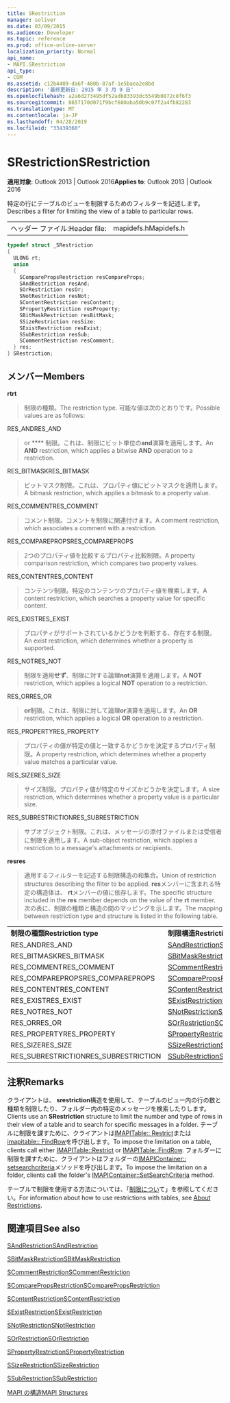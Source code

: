 ```yaml
---
title: SRestriction
manager: soliver
ms.date: 03/09/2015
ms.audience: Developer
ms.topic: reference
ms.prod: office-online-server
localization_priority: Normal
api_name:
- MAPI.SRestriction
api_type:
- COM
ms.assetid: c12b4409-da6f-480b-87af-1e5baea2e8bd
description: '最終更新日: 2015 年 3 月 9 日'
ms.openlocfilehash: a2a6d273495df52adb83393dc5549b0872c8f6f3
ms.sourcegitcommit: 8657170d071f9bcf680aba50b9c07f2a4fb82283
ms.translationtype: MT
ms.contentlocale: ja-JP
ms.lasthandoff: 04/28/2019
ms.locfileid: "33439360"
---
```

# <a name="srestriction"></a><span data-ttu-id="62d50-103">SRestriction</span><span class="sxs-lookup"><span data-stu-id="62d50-103">SRestriction</span></span>

  
  
<span data-ttu-id="62d50-104">**適用対象**: Outlook 2013 | Outlook 2016</span><span class="sxs-lookup"><span data-stu-id="62d50-104">**Applies to**: Outlook 2013 | Outlook 2016</span></span> 
  
<span data-ttu-id="62d50-105">特定の行にテーブルのビューを制限するためのフィルターを記述します。</span><span class="sxs-lookup"><span data-stu-id="62d50-105">Describes a filter for limiting the view of a table to particular rows.</span></span> 
  
|||
|:-----|:-----|
|<span data-ttu-id="62d50-106">ヘッダー ファイル:</span><span class="sxs-lookup"><span data-stu-id="62d50-106">Header file:</span></span>  <br/> |<span data-ttu-id="62d50-107">mapidefs.h</span><span class="sxs-lookup"><span data-stu-id="62d50-107">Mapidefs.h</span></span>  <br/> |
   
```cpp
typedef struct _SRestriction
{
  ULONG rt;
  union
  {
    SComparePropsRestriction resCompareProps;
    SAndRestriction resAnd;
    SOrRestriction resOr;
    SNotRestriction resNot;
    SContentRestriction resContent;
    SPropertyRestriction resProperty;
    SBitMaskRestriction resBitMask;
    SSizeRestriction resSize;
    SExistRestriction resExist;
    SSubRestriction resSub;
    SCommentRestriction resComment;
  } res;
} SRestriction;

```

## <a name="members"></a><span data-ttu-id="62d50-108">メンバー</span><span class="sxs-lookup"><span data-stu-id="62d50-108">Members</span></span>

 <span data-ttu-id="62d50-109">**rt**</span><span class="sxs-lookup"><span data-stu-id="62d50-109">**rt**</span></span>
  
> <span data-ttu-id="62d50-110">制限の種類。</span><span class="sxs-lookup"><span data-stu-id="62d50-110">The restriction type.</span></span> <span data-ttu-id="62d50-111">可能な値は次のとおりです。</span><span class="sxs-lookup"><span data-stu-id="62d50-111">Possible values are as follows:</span></span> 
    
<span data-ttu-id="62d50-112">RES_AND</span><span class="sxs-lookup"><span data-stu-id="62d50-112">RES_AND</span></span> 
  
> <span data-ttu-id="62d50-113">or \*\*\*\* 制限。これは、制限にビット単位の**and**演算を適用します。</span><span class="sxs-lookup"><span data-stu-id="62d50-113">An **AND** restriction, which applies a bitwise **AND** operation to a restriction.</span></span> 
    
<span data-ttu-id="62d50-114">RES_BITMASK</span><span class="sxs-lookup"><span data-stu-id="62d50-114">RES_BITMASK</span></span> 
  
> <span data-ttu-id="62d50-115">ビットマスク制限。これは、プロパティ値にビットマスクを適用します。</span><span class="sxs-lookup"><span data-stu-id="62d50-115">A bitmask restriction, which applies a bitmask to a property value.</span></span>
    
<span data-ttu-id="62d50-116">RES_COMMENT</span><span class="sxs-lookup"><span data-stu-id="62d50-116">RES_COMMENT</span></span> 
  
> <span data-ttu-id="62d50-117">コメント制限。コメントを制限に関連付けます。</span><span class="sxs-lookup"><span data-stu-id="62d50-117">A comment restriction, which associates a comment with a restriction.</span></span>
    
<span data-ttu-id="62d50-118">RES_COMPAREPROPS</span><span class="sxs-lookup"><span data-stu-id="62d50-118">RES_COMPAREPROPS</span></span> 
  
> <span data-ttu-id="62d50-119">2つのプロパティ値を比較するプロパティ比較制限。</span><span class="sxs-lookup"><span data-stu-id="62d50-119">A property comparison restriction, which compares two property values.</span></span>
    
<span data-ttu-id="62d50-120">RES_CONTENT</span><span class="sxs-lookup"><span data-stu-id="62d50-120">RES_CONTENT</span></span> 
  
> <span data-ttu-id="62d50-121">コンテンツ制限。特定のコンテンツのプロパティ値を検索します。</span><span class="sxs-lookup"><span data-stu-id="62d50-121">A content restriction, which searches a property value for specific content.</span></span>
    
<span data-ttu-id="62d50-122">RES_EXIST</span><span class="sxs-lookup"><span data-stu-id="62d50-122">RES_EXIST</span></span> 
  
> <span data-ttu-id="62d50-123">プロパティがサポートされているかどうかを判断する、存在する制限。</span><span class="sxs-lookup"><span data-stu-id="62d50-123">An exist restriction, which determines whether a property is supported.</span></span>
    
<span data-ttu-id="62d50-124">RES_NOT</span><span class="sxs-lookup"><span data-stu-id="62d50-124">RES_NOT</span></span> 
  
> <span data-ttu-id="62d50-125">制限を適用**せず**、制限に対する論理**not**演算を適用します。</span><span class="sxs-lookup"><span data-stu-id="62d50-125">A **NOT** restriction, which applies a logical **NOT** operation to a restriction.</span></span> 
    
<span data-ttu-id="62d50-126">RES_OR</span><span class="sxs-lookup"><span data-stu-id="62d50-126">RES_OR</span></span> 
  
> <span data-ttu-id="62d50-127">**or**制限。これは、制限に対して論理**or**演算を適用します。</span><span class="sxs-lookup"><span data-stu-id="62d50-127">An **OR** restriction, which applies a logical **OR** operation to a restriction.</span></span> 
    
<span data-ttu-id="62d50-128">RES_PROPERTY</span><span class="sxs-lookup"><span data-stu-id="62d50-128">RES_PROPERTY</span></span> 
  
> <span data-ttu-id="62d50-129">プロパティの値が特定の値と一致するかどうかを決定するプロパティ制限。</span><span class="sxs-lookup"><span data-stu-id="62d50-129">A property restriction, which determines whether a property value matches a particular value.</span></span>
    
<span data-ttu-id="62d50-130">RES_SIZE</span><span class="sxs-lookup"><span data-stu-id="62d50-130">RES_SIZE</span></span> 
  
> <span data-ttu-id="62d50-131">サイズ制限。プロパティ値が特定のサイズかどうかを決定します。</span><span class="sxs-lookup"><span data-stu-id="62d50-131">A size restriction, which determines whether a property value is a particular size.</span></span>
    
<span data-ttu-id="62d50-132">RES_SUBRESTRICTION</span><span class="sxs-lookup"><span data-stu-id="62d50-132">RES_SUBRESTRICTION</span></span> 
  
> <span data-ttu-id="62d50-133">サブオブジェクト制限。これは、メッセージの添付ファイルまたは受信者に制限を適用します。</span><span class="sxs-lookup"><span data-stu-id="62d50-133">A sub-object restriction, which applies a restriction to a message's attachments or recipients.</span></span>
    
 <span data-ttu-id="62d50-134">**res**</span><span class="sxs-lookup"><span data-stu-id="62d50-134">**res**</span></span>
  
> <span data-ttu-id="62d50-135">適用するフィルターを記述する制限構造の和集合。</span><span class="sxs-lookup"><span data-stu-id="62d50-135">Union of restriction structures describing the filter to be applied.</span></span> <span data-ttu-id="62d50-136">**res**メンバーに含まれる特定の構造体は、 **rt**メンバーの値に依存します。</span><span class="sxs-lookup"><span data-stu-id="62d50-136">The specific structure included in the **res** member depends on the value of the **rt** member.</span></span> <span data-ttu-id="62d50-137">次の表に、制限の種類と構造の間のマッピングを示します。</span><span class="sxs-lookup"><span data-stu-id="62d50-137">The mapping between restriction type and structure is listed in the following table.</span></span> 
    
|||
|:-----|:-----|
|<span data-ttu-id="62d50-138">**制限の種類**</span><span class="sxs-lookup"><span data-stu-id="62d50-138">**Restriction type**</span></span> <br/> |<span data-ttu-id="62d50-139">**制限構造**</span><span class="sxs-lookup"><span data-stu-id="62d50-139">**Restriction structure**</span></span> <br/> |
|<span data-ttu-id="62d50-140">RES_AND</span><span class="sxs-lookup"><span data-stu-id="62d50-140">RES_AND</span></span>  <br/> |[<span data-ttu-id="62d50-141">SAndRestriction</span><span class="sxs-lookup"><span data-stu-id="62d50-141">SAndRestriction</span></span>](sandrestriction.md) <br/> |
|<span data-ttu-id="62d50-142">RES_BITMASK</span><span class="sxs-lookup"><span data-stu-id="62d50-142">RES_BITMASK</span></span>  <br/> |[<span data-ttu-id="62d50-143">SBitMaskRestriction</span><span class="sxs-lookup"><span data-stu-id="62d50-143">SBitMaskRestriction</span></span>](sbitmaskrestriction.md) <br/> |
|<span data-ttu-id="62d50-144">RES_COMMENT</span><span class="sxs-lookup"><span data-stu-id="62d50-144">RES_COMMENT</span></span>  <br/> |[<span data-ttu-id="62d50-145">SCommentRestriction</span><span class="sxs-lookup"><span data-stu-id="62d50-145">SCommentRestriction</span></span>](scommentrestriction.md) <br/> |
|<span data-ttu-id="62d50-146">RES_COMPAREPROPS</span><span class="sxs-lookup"><span data-stu-id="62d50-146">RES_COMPAREPROPS</span></span>  <br/> |[<span data-ttu-id="62d50-147">SComparePropsRestriction</span><span class="sxs-lookup"><span data-stu-id="62d50-147">SComparePropsRestriction</span></span>](scomparepropsrestriction.md) <br/> |
|<span data-ttu-id="62d50-148">RES_CONTENT</span><span class="sxs-lookup"><span data-stu-id="62d50-148">RES_CONTENT</span></span>  <br/> |[<span data-ttu-id="62d50-149">SContentRestriction</span><span class="sxs-lookup"><span data-stu-id="62d50-149">SContentRestriction</span></span>](scontentrestriction.md) <br/> |
|<span data-ttu-id="62d50-150">RES_EXIST</span><span class="sxs-lookup"><span data-stu-id="62d50-150">RES_EXIST</span></span>  <br/> |[<span data-ttu-id="62d50-151">SExistRestriction</span><span class="sxs-lookup"><span data-stu-id="62d50-151">SExistRestriction</span></span>](sexistrestriction.md) <br/> |
|<span data-ttu-id="62d50-152">RES_NOT</span><span class="sxs-lookup"><span data-stu-id="62d50-152">RES_NOT</span></span>  <br/> |[<span data-ttu-id="62d50-153">SNotRestriction</span><span class="sxs-lookup"><span data-stu-id="62d50-153">SNotRestriction</span></span>](snotrestriction.md) <br/> |
|<span data-ttu-id="62d50-154">RES_OR</span><span class="sxs-lookup"><span data-stu-id="62d50-154">RES_OR</span></span>  <br/> |[<span data-ttu-id="62d50-155">SOrRestriction</span><span class="sxs-lookup"><span data-stu-id="62d50-155">SOrRestriction</span></span>](sorrestriction.md) <br/> |
|<span data-ttu-id="62d50-156">RES_PROPERTY</span><span class="sxs-lookup"><span data-stu-id="62d50-156">RES_PROPERTY</span></span>  <br/> |[<span data-ttu-id="62d50-157">SPropertyRestriction</span><span class="sxs-lookup"><span data-stu-id="62d50-157">SPropertyRestriction</span></span>](spropertyrestriction.md) <br/> |
|<span data-ttu-id="62d50-158">RES_SIZE</span><span class="sxs-lookup"><span data-stu-id="62d50-158">RES_SIZE</span></span>  <br/> |[<span data-ttu-id="62d50-159">SSizeRestriction</span><span class="sxs-lookup"><span data-stu-id="62d50-159">SSizeRestriction</span></span>](ssizerestriction.md) <br/> |
|<span data-ttu-id="62d50-160">RES_SUBRESTRICTION</span><span class="sxs-lookup"><span data-stu-id="62d50-160">RES_SUBRESTRICTION</span></span>  <br/> |[<span data-ttu-id="62d50-161">SSubRestriction</span><span class="sxs-lookup"><span data-stu-id="62d50-161">SSubRestriction</span></span>](ssubrestriction.md) <br/> |
   
## <a name="remarks"></a><span data-ttu-id="62d50-162">注釈</span><span class="sxs-lookup"><span data-stu-id="62d50-162">Remarks</span></span>

<span data-ttu-id="62d50-163">クライアントは、 **srestriction**構造を使用して、テーブルのビュー内の行の数と種類を制限したり、フォルダー内の特定のメッセージを検索したりします。</span><span class="sxs-lookup"><span data-stu-id="62d50-163">Clients use an **SRestriction** structure to limit the number and type of rows in their view of a table and to search for specific messages in a folder.</span></span> <span data-ttu-id="62d50-164">テーブルに制限を課すために、クライアントは[IMAPITable:: Restrict](imapitable-restrict.md)または[imapitable:: FindRow](imapitable-findrow.md)を呼び出します。</span><span class="sxs-lookup"><span data-stu-id="62d50-164">To impose the limitation on a table, clients call either [IMAPITable::Restrict](imapitable-restrict.md) or [IMAPITable::FindRow](imapitable-findrow.md).</span></span> <span data-ttu-id="62d50-165">フォルダーに制限を課すために、クライアントはフォルダーの[IMAPIContainer:: setsearchcriteria](imapicontainer-setsearchcriteria.md)メソッドを呼び出します。</span><span class="sxs-lookup"><span data-stu-id="62d50-165">To impose the limitation on a folder, clients call the folder's [IMAPIContainer::SetSearchCriteria](imapicontainer-setsearchcriteria.md) method.</span></span> 
  
<span data-ttu-id="62d50-166">テーブルで制限を使用する方法については、「[制限につい](about-restrictions.md)て」を参照してください。</span><span class="sxs-lookup"><span data-stu-id="62d50-166">For information about how to use restrictions with tables, see [About Restrictions](about-restrictions.md).</span></span> 
  
## <a name="see-also"></a><span data-ttu-id="62d50-167">関連項目</span><span class="sxs-lookup"><span data-stu-id="62d50-167">See also</span></span>



[<span data-ttu-id="62d50-168">SAndRestriction</span><span class="sxs-lookup"><span data-stu-id="62d50-168">SAndRestriction</span></span>](sandrestriction.md)
  
[<span data-ttu-id="62d50-169">SBitMaskRestriction</span><span class="sxs-lookup"><span data-stu-id="62d50-169">SBitMaskRestriction</span></span>](sbitmaskrestriction.md)
  
[<span data-ttu-id="62d50-170">SCommentRestriction</span><span class="sxs-lookup"><span data-stu-id="62d50-170">SCommentRestriction</span></span>](scommentrestriction.md)
  
[<span data-ttu-id="62d50-171">SComparePropsRestriction</span><span class="sxs-lookup"><span data-stu-id="62d50-171">SComparePropsRestriction</span></span>](scomparepropsrestriction.md)
  
[<span data-ttu-id="62d50-172">SContentRestriction</span><span class="sxs-lookup"><span data-stu-id="62d50-172">SContentRestriction</span></span>](scontentrestriction.md)
  
[<span data-ttu-id="62d50-173">SExistRestriction</span><span class="sxs-lookup"><span data-stu-id="62d50-173">SExistRestriction</span></span>](sexistrestriction.md)
  
[<span data-ttu-id="62d50-174">SNotRestriction</span><span class="sxs-lookup"><span data-stu-id="62d50-174">SNotRestriction</span></span>](snotrestriction.md)
  
[<span data-ttu-id="62d50-175">SOrRestriction</span><span class="sxs-lookup"><span data-stu-id="62d50-175">SOrRestriction</span></span>](sorrestriction.md)
  
[<span data-ttu-id="62d50-176">SPropertyRestriction</span><span class="sxs-lookup"><span data-stu-id="62d50-176">SPropertyRestriction</span></span>](spropertyrestriction.md)
  
[<span data-ttu-id="62d50-177">SSizeRestriction</span><span class="sxs-lookup"><span data-stu-id="62d50-177">SSizeRestriction</span></span>](ssizerestriction.md)
  
[<span data-ttu-id="62d50-178">SSubRestriction</span><span class="sxs-lookup"><span data-stu-id="62d50-178">SSubRestriction</span></span>](ssubrestriction.md)


[<span data-ttu-id="62d50-179">MAPI の構造</span><span class="sxs-lookup"><span data-stu-id="62d50-179">MAPI Structures</span></span>](mapi-structures.md)

